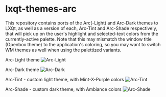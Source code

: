 # lxqt-themes-arc

This repository contains ports of the Arc(-Light) and Arc-Dark themes to LXQt, as well as a version of each, Arc-Tint and Arc-Shade respectively, that will pick up on the user's highlight and selected-text colors from the currently-active palette. Note that this may mismatch the window title (Openbox theme) to the application's coloring, so you may want to switch WM themes as well when using the palettized variants.

Arc-Light theme
![Arc-Light](https://github.com/AzumaHazuki/lxqt-themes-arc/assets/67122280/a10a96a1-1fb5-40b1-a551-b8b717224731)

Arc-Dark theme
![Arc-Dark](https://github.com/AzumaHazuki/lxqt-themes-arc/assets/67122280/24fb6783-03fa-46db-b0b3-6eb3621577e4)

Arc-Tint - custom light theme, with Mint-X-Purple colors
![Arc-Tint](https://github.com/AzumaHazuki/lxqt-themes-arc/assets/67122280/4f1268c6-d4b3-410a-ac4f-f00e50f784cf)

Arc-Shade - custom dark theme, with Ambiance colors
![Arc-Shade](https://github.com/AzumaHazuki/lxqt-themes-arc/assets/67122280/e335e076-fff0-4c6f-bc8c-550523c8f111)
